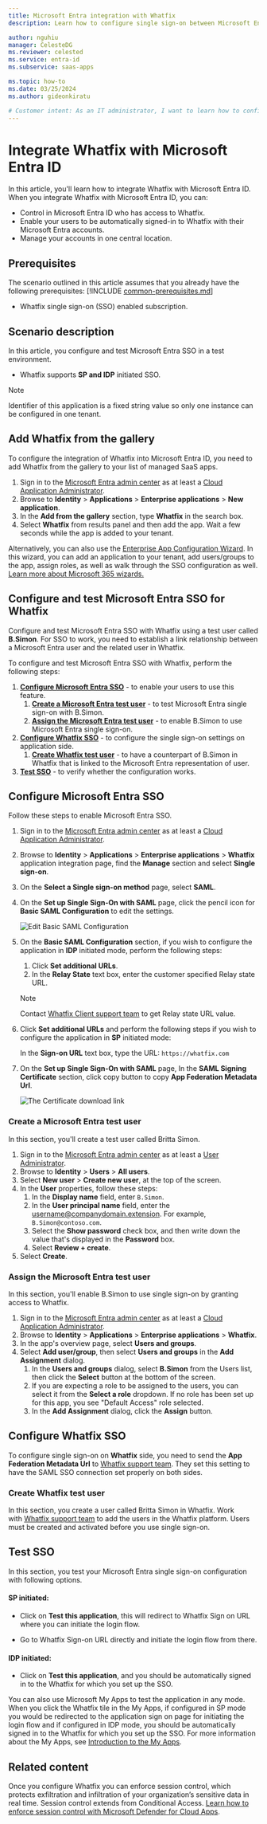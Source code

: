 ```yaml
---
title: Microsoft Entra integration with Whatfix
description: Learn how to configure single sign-on between Microsoft Entra ID and Whatfix.

author: nguhiu
manager: CelesteDG
ms.reviewer: celested
ms.service: entra-id
ms.subservice: saas-apps

ms.topic: how-to
ms.date: 03/25/2024
ms.author: gideonkiratu

# Customer intent: As an IT administrator, I want to learn how to configure single sign-on between Microsoft Entra ID and Whatfix so that I can control who has access to Whatfix, enable automatic sign-in with Microsoft Entra accounts, and manage my accounts in one central location.
---
```

# Integrate Whatfix with Microsoft Entra ID

In this article,  you'll learn how to integrate Whatfix with Microsoft Entra ID. When you integrate Whatfix with Microsoft Entra ID, you can:

* Control in Microsoft Entra ID who has access to Whatfix.
* Enable your users to be automatically signed-in to Whatfix with their Microsoft Entra accounts.
* Manage your accounts in one central location.

## Prerequisites
The scenario outlined in this article assumes that you already have the following prerequisites:
[!INCLUDE [common-prerequisites.md](~/identity/saas-apps/includes/common-prerequisites.md)]
* Whatfix single sign-on (SSO) enabled subscription.

## Scenario description

In this article,  you configure and test Microsoft Entra SSO in a test environment. 

* Whatfix supports **SP and IDP** initiated SSO.

> [!NOTE]
> Identifier of this application is a fixed string value so only one instance can be configured in one tenant.

## Add Whatfix from the gallery

To configure the integration of Whatfix into Microsoft Entra ID, you need to add Whatfix from the gallery to your list of managed SaaS apps.

1. Sign in to the [Microsoft Entra admin center](https://entra.microsoft.com) as at least a [Cloud Application Administrator](~/identity/role-based-access-control/permissions-reference.md#cloud-application-administrator).
1. Browse to **Identity** > **Applications** > **Enterprise applications** > **New application**.
1. In the **Add from the gallery** section, type **Whatfix** in the search box.
1. Select **Whatfix** from results panel and then add the app. Wait a few seconds while the app is added to your tenant.

 Alternatively, you can also use the [Enterprise App Configuration Wizard](https://portal.office.com/AdminPortal/home?Q=Docs#/azureadappintegration). In this wizard, you can add an application to your tenant, add users/groups to the app, assign roles, as well as walk through the SSO configuration as well. [Learn more about Microsoft 365 wizards.](/microsoft-365/admin/misc/azure-ad-setup-guides)

<a name='configure-and-test-azure-ad-sso-for-whatfix'></a>

## Configure and test Microsoft Entra SSO for Whatfix

Configure and test Microsoft Entra SSO with Whatfix using a test user called **B.Simon**. For SSO to work, you need to establish a link relationship between a Microsoft Entra user and the related user in Whatfix.

To configure and test Microsoft Entra SSO with Whatfix, perform the following steps:

1. **[Configure Microsoft Entra SSO](#configure-azure-ad-sso)** - to enable your users to use this feature.
    1. **[Create a Microsoft Entra test user](#create-an-azure-ad-test-user)** - to test Microsoft Entra single sign-on with B.Simon.
    1. **[Assign the Microsoft Entra test user](#assign-the-azure-ad-test-user)** - to enable B.Simon to use Microsoft Entra single sign-on.
1. **[Configure Whatfix SSO](#configure-whatfix-sso)** - to configure the single sign-on settings on application side.
    1. **[Create Whatfix test user](#create-whatfix-test-user)** - to have a counterpart of B.Simon in Whatfix that is linked to the Microsoft Entra representation of user.
1. **[Test SSO](#test-sso)** - to verify whether the configuration works.

<a name='configure-azure-ad-sso'></a>

## Configure Microsoft Entra SSO

Follow these steps to enable Microsoft Entra SSO.

1. Sign in to the [Microsoft Entra admin center](https://entra.microsoft.com) as at least a [Cloud Application Administrator](~/identity/role-based-access-control/permissions-reference.md#cloud-application-administrator).
1. Browse to **Identity** > **Applications** > **Enterprise applications** > **Whatfix** application integration page, find the **Manage** section and select **Single sign-on**.
1. On the **Select a Single sign-on method** page, select **SAML**.
1. On the **Set up Single Sign-On with SAML** page, click the pencil icon for **Basic SAML Configuration** to edit the settings.

   ![Edit Basic SAML Configuration](common/edit-urls.png)

1. On the **Basic SAML Configuration** section, if you wish to configure the application in **IDP** initiated mode, perform the following steps:

    1. Click **Set additional URLs**.
    1. In the **Relay State** text box, enter the customer specified Relay state URL.
    
    > [!NOTE]
	> Contact [Whatfix Client support team](https://support.whatfix.com) to get Relay state URL value.

1. Click **Set additional URLs** and perform the following steps if you wish to configure the application in **SP** initiated mode:

	In the **Sign-on URL** text box, type the URL:
    `https://whatfix.com`

1. On the **Set up Single Sign-On with SAML** page, In the **SAML Signing Certificate** section, click copy button to copy **App Federation Metadata Url**.

	![The Certificate download link](common/copy-metadataurl.png)

<a name='create-an-azure-ad-test-user'></a>

### Create a Microsoft Entra test user

In this section, you'll create a test user called Britta Simon.

1. Sign in to the [Microsoft Entra admin center](https://entra.microsoft.com) as at least a [User Administrator](~/identity/role-based-access-control/permissions-reference.md#user-administrator).
1. Browse to **Identity** > **Users** > **All users**.
1. Select **New user** > **Create new user**, at the top of the screen.
1. In the **User** properties, follow these steps:
   1. In the **Display name** field, enter `B.Simon`.  
   1. In the **User principal name** field, enter the username@companydomain.extension. For example, `B.Simon@contoso.com`.
   1. Select the **Show password** check box, and then write down the value that's displayed in the **Password** box.
   1. Select **Review + create**.
1. Select **Create**.

<a name='assign-the-azure-ad-test-user'></a>

### Assign the Microsoft Entra test user

In this section, you'll enable B.Simon to use single sign-on by granting access to Whatfix.

1. Sign in to the [Microsoft Entra admin center](https://entra.microsoft.com) as at least a [Cloud Application Administrator](~/identity/role-based-access-control/permissions-reference.md#cloud-application-administrator).
1. Browse to **Identity** > **Applications** > **Enterprise applications** > **Whatfix**.
1. In the app's overview page, select **Users and groups**.
1. Select **Add user/group**, then select **Users and groups** in the **Add Assignment** dialog.
   1. In the **Users and groups** dialog, select **B.Simon** from the Users list, then click the **Select** button at the bottom of the screen.
   1. If you are expecting a role to be assigned to the users, you can select it from the **Select a role** dropdown. If no role has been set up for this app, you see "Default Access" role selected.
   1. In the **Add Assignment** dialog, click the **Assign** button.

## Configure Whatfix SSO

To configure single sign-on on **Whatfix** side, you need to send the **App Federation Metadata Url** to [Whatfix support team](https://support.whatfix.com). They set this setting to have the SAML SSO connection set properly on both sides.

### Create Whatfix test user

In this section, you create a user called Britta Simon in Whatfix. Work with [Whatfix support team](https://support.whatfix.com) to add the users in the Whatfix platform. Users must be created and activated before you use single sign-on.

## Test SSO

In this section, you test your Microsoft Entra single sign-on configuration with following options. 

#### SP initiated:

* Click on **Test this application**, this will redirect to Whatfix Sign on URL where you can initiate the login flow.  

* Go to Whatfix Sign-on URL directly and initiate the login flow from there.

#### IDP initiated:

* Click on **Test this application**, and you should be automatically signed in to the Whatfix for which you set up the SSO. 

You can also use Microsoft My Apps to test the application in any mode. When you click the Whatfix tile in the My Apps, if configured in SP mode you would be redirected to the application sign on page for initiating the login flow and if configured in IDP mode, you should be automatically signed in to the Whatfix for which you set up the SSO. For more information about the My Apps, see [Introduction to the My Apps](https://support.microsoft.com/account-billing/sign-in-and-start-apps-from-the-my-apps-portal-2f3b1bae-0e5a-4a86-a33e-876fbd2a4510).

## Related content

Once you configure Whatfix you can enforce session control, which protects exfiltration and infiltration of your organization’s sensitive data in real time. Session control extends from Conditional Access. [Learn how to enforce session control with Microsoft Defender for Cloud Apps](/cloud-app-security/proxy-deployment-aad).
